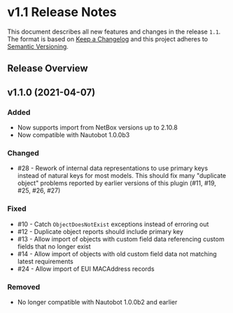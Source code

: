 # v1.1 Release Notes

This document describes all new features and changes in the release `1.1`. The format is based on [Keep a Changelog](https://keepachangelog.com/en/1.0.0/) and this project adheres to [Semantic Versioning](https://semver.org/spec/v2.0.0.html).

## Release Overview

## v1.1.0 (2021-04-07)

### Added

- Now supports import from NetBox versions up to 2.10.8
- Now compatible with Nautobot 1.0.0b3

### Changed

- #28 - Rework of internal data representations to use primary keys instead of natural keys for most models.
  This should fix many "duplicate object" problems reported by earlier versions of this plugin (#11, #19, #25, #26, #27)

### Fixed

- #10 - Catch `ObjectDoesNotExist` exceptions instead of erroring out
- #12 - Duplicate object reports should include primary key
- #13 - Allow import of objects with custom field data referencing custom fields that no longer exist
- #14 - Allow import of objects with old custom field data not matching latest requirements
- #24 - Allow import of EUI MACAddress records

### Removed

- No longer compatible with Nautobot 1.0.0b2 and earlier
